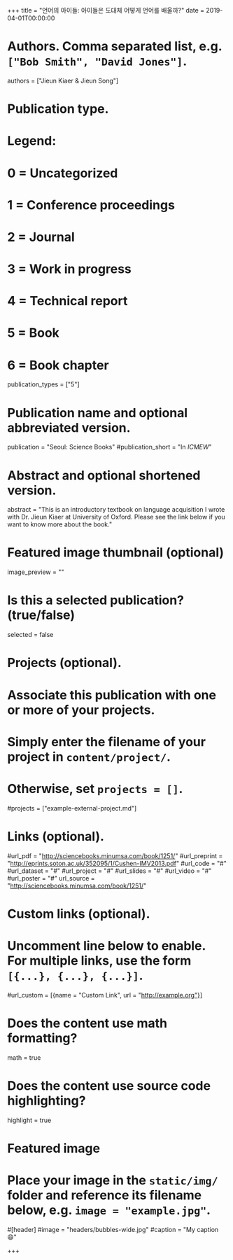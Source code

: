 +++
title = "언어의 아이들: 아이들은 도대체 어떻게 언어를 배울까?"
date = 2019-04-01T00:00:00

# Authors. Comma separated list, e.g. `["Bob Smith", "David Jones"]`.
authors = ["Jieun Kiaer & Jieun Song"]

# Publication type.
# Legend:
# 0 = Uncategorized
# 1 = Conference proceedings
# 2 = Journal
# 3 = Work in progress
# 4 = Technical report
# 5 = Book
# 6 = Book chapter
publication_types = ["5"]

# Publication name and optional abbreviated version.
publication = "Seoul: Science Books"
#publication_short = "In *ICMEW*"

# Abstract and optional shortened version.
abstract = "This is an introductory textbook on language acquisition I wrote with Dr. Jieun Kiaer at University of Oxford. Please see the link below if you want to know more about the book."

# Featured image thumbnail (optional)
image_preview = ""

# Is this a selected publication? (true/false)
selected = false

# Projects (optional).
#   Associate this publication with one or more of your projects.
#   Simply enter the filename of your project in `content/project/`.
#   Otherwise, set `projects = []`.
#projects = ["example-external-project.md"]

# Links (optional).
#url_pdf = "http://sciencebooks.minumsa.com/book/1251/"
#url_preprint = "http://eprints.soton.ac.uk/352095/1/Cushen-IMV2013.pdf"
#url_code = "#"
#url_dataset = "#"
#url_project = "#"
#url_slides = "#"
#url_video = "#"
#url_poster = "#"
url_source = "http://sciencebooks.minumsa.com/book/1251/"

# Custom links (optional).
#   Uncomment line below to enable. For multiple links, use the form `[{...}, {...}, {...}]`.
#url_custom = [{name = "Custom Link", url = "http://example.org"}]

# Does the content use math formatting?
math = true

# Does the content use source code highlighting?
highlight = true

# Featured image
# Place your image in the `static/img/` folder and reference its filename below, e.g. `image = "example.jpg"`.
#[header]
#image = "headers/bubbles-wide.jpg"
#caption = "My caption :smile:"

+++

